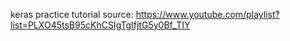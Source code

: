 keras practice
tutorial source: https://www.youtube.com/playlist?list=PLXO45tsB95cKhCSIgTgIfjtG5y0Bf_TIY
